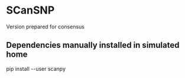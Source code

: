 # SCanSNP
Version prepared for consensus

## __Dependencies manually installed in simulated home__

pip install --user scanpy



